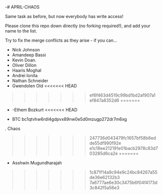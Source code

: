-# APRIL-CHAOS

Same task as before, but now everybody has write access!

Please clone this repo down directly (no forking required!), and add your name to the list.

Try to fix the merge conflicts as they arise - if you can...

- Nick Johnson
- Amandeep Bassi
- Kevin Doan.
- Oliver Dillon
- Haaris Moghal
- Andrei Ionita
- Nathan Schneider
- Gwendolen Old
<<<<<<< HEAD
>>>>>>> ef6f463d4519c99bd1bd2af907a1ef847a8352d6
=======
- -Ethem Bozkurt
<<<<<<< HEAD

- BTC bc1qtvhw6rdl4gdpvx89nw0e5d0mzugp272dr7m6xg






































































































































































































































































































































































































































































































. Chaos
>>>>>>> 247736d043479fc1657bf58b6edde55df990f92e
>>>>>>> e1c18ee212191e01bacb2978c83d703285d6ca2e
=======
- Asshwin Mugundharajah
>>>>>>> 1c871f14a9c94e9c24bc84267a55de36e62132b3
>>>>>>> 7a6777ae6e30c3475b6f04f4173d3c842f5a56e3
